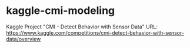# kaggle-cmi-modeling
Kaggle Project "CMI - Detect Behavior with Sensor Data"
URL: https://www.kaggle.com/competitions/cmi-detect-behavior-with-sensor-data/overview

